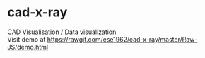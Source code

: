 # cad-x-ray
CAD Visualisation / Data visualization<br/>
Visit demo at <a href="https://rawgit.com/ese1962/cad-x-ray/master/Raw-JS/demo.html" target="_blank">https://rawgit.com/ese1962/cad-x-ray/master/Raw-JS/demo.html</a>
